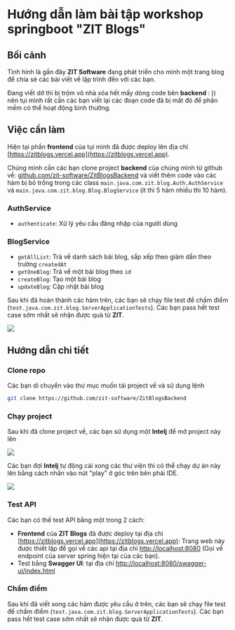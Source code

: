 # Hướng dẫn làm bài tập workshop springboot "ZIT Blogs"

## Bối cảnh

Tình hình là gần đây **ZIT Software** đang phát triển cho mình một trang blog để chia sẻ các bài viết về lập trình đến với các bạn.

Đang viết dở thì bị trộm vô nhà xóa hết mấy dòng code bên **backend** : )) nên tụi mình rất cần các bạn viết lại các đoạn code đã bị mất đó để phần mềm có thể hoạt động bình thường.

## Việc cần làm

Hiện tại phần **frontend** của tụi mình đã được deploy lên địa chỉ [https://zitblogs.vercel.app](https://zitblogs.vercel.app).

Chúng mình cần các bạn clone project **backend** của chúng mình từ github về: [github.com/zit-software/ZitBlogsBackend](github.com/zit-software/ZitBlogsBackend) và viết thêm code vào các hàm bị bỏ trống trong các class `main.java.com.zit.blog.Auth.AuthService` và `main.java.com.zit.blog.Blog.BlogService` (ít thì 5 hàm nhiều thì 10 hàm).

### AuthService

- `authenticate`: Xử lý yêu cầu đăng nhập của người dùng

### BlogService

- `getAllList`: Trả về danh sách bài blog, sắp xếp theo giảm dần theo trường `createdAt`
- `getOneBlog`: Trả về một bài blog theo `id`
- `createBlog`: Tạo một bài blog
- `updateBlog`: Cập nhật bài blog


Sau khi đã hoàn thành các hàm trên, các bạn sẽ chạy file test để chấm điểm (`test.java.com.zit.blog.ServerApplicationTests`). Các bạn pass hết test case sớm nhất sẽ nhận được quà từ **ZIT**.

![](https://mermaid.ink/img/pako:eNqVkbFuAjEMhl8l8gwvkK0VK12qblmsi--IlEuQ4xSh494dQ0A99RbwEvt3ZH32P0GXPYEF4l3AgXF0yWj8FGJzuWy3eTKfMQ_WVFVcWnSnlt8iJDHB_9VFOKTB9DXGLxxp1aARQ1yp-IuCvJKPWMop82L8DoVMx6SP_5B_ej36ppvWmJ_QtzVegJYgcU3c5SSU5F2GBQJsYCTWxb1e-47hQA6k1wGrqaceaxQHLs36Favk73PqwApX2kCb-LAIbI-xqEo-SOZ9c_Bu5HwF0-aPEw?type=png)

## Hướng dẫn chi tiết

### Clone repo

Các bạn di chuyển vào thư mục muốn tải project về và sử dụng lệnh

```sh
git clone https://github.com/zit-software/ZitBlogsBackend
```

### Chạy project

Sau khi đã clone project về, các bạn sử dụng một **Intelj** để mở project này lên

![](https://i.ibb.co/gVngfN4/Screenshot-from-2023-09-12-19-32-03.png)

Các bạn đợi **Intelj** tự động cài xong các thư viện thì có thể chạy dự án này lên bằng cách nhấn vào nút "play" ở góc trên bên phải IDE.

![](https://i.ibb.co/rpVtx7Y/Screenshot-from-2023-09-12-19-35-36.png)

### Test API

Các bạn có thể test API bằng một trong 2 cách:

- **Frontend** của **ZIT Blogs** đã được deploy tại địa chỉ [https://zitblogs.vercel.app](https://zitblogs.vercel.app): Trang web này được thiết lập để gọi về các api tại địa chỉ [http://localhost:8080](http://localhost:8080) (Gọi về endpoint của server spring hiện tại của các bạn).
- Test bằng **Swagger UI**: tại địa chỉ [http://localhost:8080/swagger-ui/index.html](http://localhost:8080/swagger-ui/index.html)

### Chấm điểm

Sau khi đã viết xong các hàm được yêu cầu ở trên, các bạn sẽ chạy file test để chấm điểm (`test.java.com.zit.blog.ServerApplicationTests`). Các bạn pass hết test case sớm nhất sẽ nhận được quà từ **ZIT**.
